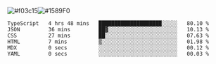 ![#f03c15](https://via.placeholder.com/15/f03c15/f03c15.png)![#1589F0](https://via.placeholder.com/15/1589F0/1589F0.png)

<!--START_SECTION:waka-->

```text
TypeScript   4 hrs 48 mins   ████████████████████░░░░░   80.10 %
JSON         36 mins         ██▓░░░░░░░░░░░░░░░░░░░░░░   10.13 %
CSS          27 mins         ██░░░░░░░░░░░░░░░░░░░░░░░   07.63 %
HTML         7 mins          ▒░░░░░░░░░░░░░░░░░░░░░░░░   01.98 %
MDX          0 secs          ░░░░░░░░░░░░░░░░░░░░░░░░░   00.12 %
YAML         0 secs          ░░░░░░░░░░░░░░░░░░░░░░░░░   00.03 %
```

<!--END_SECTION:waka-->

